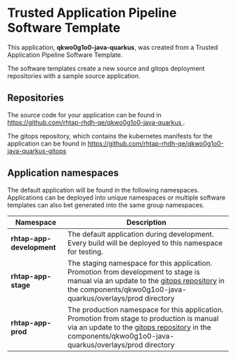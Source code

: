 # Trusted Application Pipeline Software Template

This application, **qkwo0g1o0-java-quarkus**, was created from a Trusted Application Pipeline Software Template.

The software templates create a new source and gitops deployment repositories with a sample source application. 

## Repositories

The source code for your application can be found in [https://github.com/rhtap-rhdh-qe/qkwo0g1o0-java-quarkus ](https://github.com/rhtap-rhdh-qe/qkwo0g1o0-java-quarkus ).
 
The gitops repository, which contains the kubernetes manifests for the application can be found in 
[https://github.com/rhtap-rhdh-qe/qkwo0g1o0-java-quarkus-gitops ](https://github.com/rhtap-rhdh-qe/qkwo0g1o0-java-quarkus-gitops ) 

## Application namespaces 

The default application will be found in the following namespaces. Applications can be deployed into unique namespaces or multiple software templates can also bet generated into the same group namespaces.  

|  Namespace   |  Description   |  
| -------- | -------- |   
| **rhtap-app-development** | The default application during development. Every build will be deployed to this namespace for testing. | 
| **rhtap-app-stage** | The staging namespace for this application. Promotion from development to stage is manual via an update to the [gitops repository](https://github.com/rhtap-rhdh-qe/qkwo0g1o0-java-quarkus-gitops ) in the components/qkwo0g1o0-java-quarkus/overlays/prod directory |  
| **rhtap-app-prod** | The production namespace for this application. Promotion from stage to production is manual via an update to the [gitops repository](https://github.com/rhtap-rhdh-qe/qkwo0g1o0-java-quarkus-gitops ) in the components/qkwo0g1o0-java-quarkus/overlays/prod directory | 